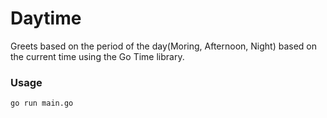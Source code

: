# Daytime

Greets based on the period of the day(Moring, Afternoon, Night) based on the current time using the Go Time library.

### Usage

```
go run main.go
```
